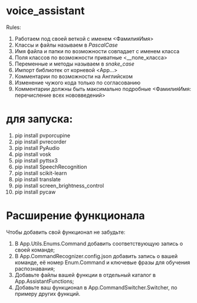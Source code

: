 # voice_assistant

Rules:
1) Работаем под своей веткой с именем <ФамилияИмя>
2) Классы и файлы называем в *PascalCase*
3) Имя файла и папки по возможности совпадает с именем класса
4) Поля классов по возможности приватные <__поле_класса>
5) Переменные и методы называем в *snake_case*
6) Импорт библиотек от корневой <App...>
7) Комментарии по возможности на Английском
8) Изменение чужого кода только по согласованию
9) Комментарии должны быть максимально подробные <ФамилияИмя: перечисление всех нововведений>

# для запуска:
1. pip install pvporcupine
2. pip install pvrecorder
3. pip install PyAudio
4. pip install vosk
5. pip install pyttsx3
6. pip install SpeechRecognition
7. pip install scikit-learn
8. pip install translate
9. pip install screen_brightness_control
10. pip install pycaw

# Расширение функционала
Чтобы добавить свой функционал не забудьте:
1. В App.Utils.Enums.Command добавить соответствующую запись о своей команде;
2. В App.CommandRecognizer.config.json добавить запись о вашей команде, её номер Enum.Command и ключевые фразы для обучения распознавания;
3. Добавьте файлы вашей функции в отдельный каталог в App.AssistantFunctions;
4. Добавьте ваш функционал в App.CommandSwitcher.Switcher, по примеру других функций.
